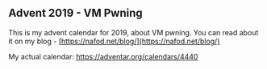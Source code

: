 Advent 2019 - VM Pwning
---

This is my advent calendar for 2019, about VM pwning. You can read about it on my blog - [https://nafod.net/blog/](https://nafod.net/blog/)

My actual calendar: https://adventar.org/calendars/4440
